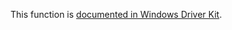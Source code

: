 This function is [documented in Windows Driver Kit](https://learn.microsoft.com/en-us/windows-hardware/drivers/ddi/ntifs/nf-ntifs-rtldecompressfragment).
